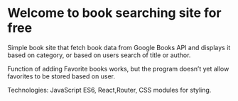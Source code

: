 # Welcome to book searching site for free

Simple book site that fetch book data from Google Books API and displays it based on category, or based on users search of title or author.  

Function of adding Favorite books works, but the program doesn’t yet allow favorites to be stored based on user.  

Technologies: JavaScript ES6, React,Router, CSS modules for styling. 





